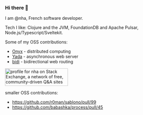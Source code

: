 ### Hi there 👋

I am @nha, French software developer.

Tech I like: Clojure and the JVM, FoundationDB and Apache Pulsar, Node.js/Typescript/Sveltekit.

Some of my OSS contributions:

- [Onyx](https://github.com/onyx-platform/onyx#contributor-list ) - distributed computing 
- [Yada](https://github.com/juxt/yada#acknowledgments) - asynchronous web server
- [bidi](https://github.com/juxt/bidi#contributing) - bidirectional web routing

<a href="https://stackexchange.com/users/1398355"><img src="https://stackexchange.com/users/flair/1398355.png" width="208" height="58" alt="profile for nha on Stack Exchange, a network of free, community-driven Q&amp;A sites" title="profile for nha on Stack Exchange, a network of free, community-driven Q&amp;A sites"></a>

smaller OSS contributions:
- https://github.com/r0man/sablono/pull/99
- https://github.com/babashka/process/pull/45
